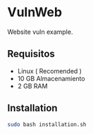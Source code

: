 # VulnWeb
Website vuln example.

## Requisitos
- Linux ( Recomended )
- 10 GB Almacenamiento
- 2 GB RAM

## Installation
```bash
sudo bash installation.sh
```
